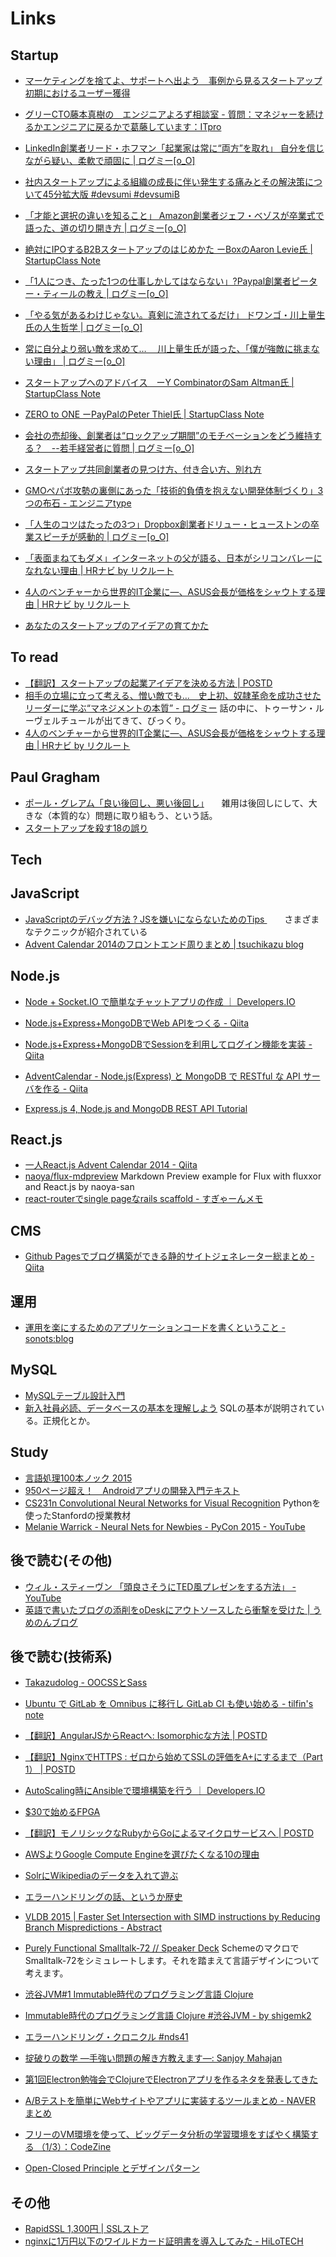 # Links

## Startup

* [マーケティングを捨てよ、サポートへ出よう　事例から見るスタートアップ初期におけるユーザー獲得](http://www.slideshare.net/takaumada/throw-away-your-marketing-rally-in-the-sales-and-customer-support)
* [グリーCTO藤本真樹の　エンジニアよろず相談室 - 質問：マネジャーを続けるかエンジニアに戻るかで葛藤しています：ITpro](http://itpro.nikkeibp.co.jp/atcl/column/14/090100052/022500013/)
* [LinkedIn創業者リード・ホフマン「起業家は常に“両方”を取れ」 自分を信じながら疑い、柔軟で頑固に | ログミー[o_O]](http://logmi.jp/36553)
* [社内スタートアップによる組織の成長に伴い発生する痛みとその解決策について45分拡大版 #devsumi #devsumiB](http://www.slideshare.net/i2key/45-developers-summit-2015-devsumi-devsumib)
* [「才能と選択の違いを知ること」 Amazon創業者ジェフ・ベゾスが卒業式で語った、道の切り開き方 | ログミー[o_O]](http://logmi.jp/6726)
* [絶対にIPOするB2Bスタートアップのはじめかた ーBoxのAaron Levie氏 | StartupClass Note](http://ycschool.jp/yc12/)
* [「1人につき、たった1つの仕事しかしてはならない」?Paypal創業者ピーター・ティールの教え | ログミー[o_O]](http://logmi.jp/39767)

* [「やる気があるわけじゃない。真剣に流されてるだけ」 ドワンゴ・川上量生氏の人生哲学 | ログミー[o_O]](http://logmi.jp/39053)
* [常に自分より弱い敵を求めて…　 川上量生氏が語った、「僕が強敵に挑まない理由」 | ログミー[o_O]](http://logmi.jp/39055)

* [スタートアップへのアドバイス　ーY CombinatorのSam Altman氏 | StartupClass Note](http://ycschool.jp/startupadvice/)

* [ZERO to ONE ーPayPalのPeter Thiel氏 | StartupClass Note](http://ycschool.jp/zerotoone/)

* [会社の売却後、創業者は“ロックアップ期間”のモチベーションをどう維持する？　--若手経営者に質問 | ログミー[o_O]](http://logmi.jp/40491)

* [スタートアップ共同創業者の見つけ方、付き合い方、別れ方](http://www.slideshare.net/takaumada/how-to-find-your-best-cofounder)

* [GMOペパボ攻勢の裏側にあった「技術的負債を抱えない開発体制づくり」3つの布石 - エンジニアtype](http://engineer.typemag.jp/article/pepabo-dev)
* [「人生のコツはたったの3つ」Dropbox創業者ドリュー・ヒューストンの卒業スピーチが感動的 | ログミー[o_O]](http://logmi.jp/8845)

* [「表面まねてもダメ」インターネットの父が語る、日本がシリコンバレーになれない理由 | HRナビ by リクルート](http://hrnabi.com/2015/03/27/6389/?utm_content=buffera96b0&utm_medium=social&utm_source=twitter.com&utm_campaign=buffer)
* [4人のベンチャーから世界的IT企業に―、ASUS会長が価格をシャウトする理由 | HRナビ by リクルート](http://hrnabi.com/2015/04/03/6509/)

* [あなたのスタートアップのアイデアの育てかた](http://www.slideshare.net/takaumada/how-to-get-your-own-startup-idea-46349038)

## To read

* [【翻訳】スタートアップの起業アイデアを決める方法 | POSTD](http://postd.cc/startup-ideas/)
* [相手の立場に立って考える、憎い敵でも…　史上初、奴隷革命を成功させたリーダーに学ぶ“マネジメントの本質” - ログミー](http://logmi.jp/47804) 話の中に、トゥーサン・ルーヴェルチュールが出てきて、びっくり。
* [4人のベンチャーから世界的IT企業に―、ASUS会長が価格をシャウトする理由 | HRナビ by リクルート](http://hrnabi.com/2015/04/03/6509/)

## Paul Gragham

* [ポール・グレアム「良い後回し、悪い後回し」](http://blog.livedoor.jp/lionfan/archives/52909819.html)　　雑用は後回しにして、大きな（本質的な）問題に取り組もう、という話。
* [スタートアップを殺す18の誤り](http://www.aoky.net/articles/paul_graham/startupmistakes.htm)

## Tech

## JavaScript

* [JavaScriptのデバッグ方法 ? JSを嫌いにならないためのTips ](http://postd.cc/how-to-not-hate-javascript-tips-from-the-frontline/) 　　さまざまなテクニックが紹介されている
* [Advent Calendar 2014のフロントエンド周りまとめ | tsuchikazu blog](http://tsuchikazu.net/advent-calendar-2014-frontend/)

## Node.js

* [Node + Socket.IO で簡単なチャットアプリの作成 ｜ Developers.IO](http://dev.classmethod.jp/server-side/language/node-socket-io/)
* [Node.js+Express+MongoDBでWeb APIをつくる - Qiita](http://qiita.com/itagakishintaro/items/a1519998a91061cbfb1e)
* [Node.js+Express+MongoDBでSessionを利用してログイン機能を実装 - Qiita](http://qiita.com/n0bisuke/items/2514197d8791abbc7d87)
* [AdventCalendar - Node.js(Express) と MongoDB で RESTful な API サーバを作る - Qiita](http://qiita.com/hkusu/items/9bb59541c64696b15730)

* [Express.js 4, Node.js and MongoDB REST API Tutorial](http://webapplog.com/express-js-4-node-js-and-mongodb-rest-api-tutorial/)

## React.js

* [一人React.js Advent Calendar 2014 - Qiita](http://qiita.com/advent-calendar/2014/reactjs)
* [naoya/flux-mdpreview](https://github.com/naoya/flux-mdpreview) Markdown Preview example for Flux with fluxxor and React.js by naoya-san
* [react-routerでsingle pageなrails scaffold - すぎゃーんメモ](http://d.hatena.ne.jp/sugyan/20150407/1428412140)

## CMS

* [Github Pagesでブログ構築ができる静的サイトジェネレーター総まとめ - Qiita](http://qiita.com/okmttdhr/items/82ecb0332835472e905f)

## 運用

* [運用を楽にするためのアプリケーションコードを書くということ - sonots:blog](http://blog.livedoor.jp/sonots/archives/44075238.html)
 
## MySQL

* [MySQLテーブル設計入門](http://www.slideshare.net/yoku0825/mysql-47591576)
* [新入社員必読、データベースの基本を理解しよう](http://itpro.nikkeibp.co.jp/article/COLUMN/20130416/471167/?ST=develop)  SQLの基本が説明されている。正規化とか。

## Study

* [言語処理100本ノック 2015](http://www.cl.ecei.tohoku.ac.jp/nlp100/)
* [950ページ超え！　Androidアプリの開発入門テキスト](http://masatolan.com/internet/android-app-book/)
* [CS231n Convolutional Neural Networks for Visual Recognition](http://cs231n.github.io/)  Pythonを使ったStanfordの授業教材
* [Melanie Warrick - Neural Nets for Newbies - PyCon 2015 - YouTube](https://www.youtube.com/watch?v=g-BJSl4zV_g)


## 後で読む(その他)

* [ウィル・スティーヴン 「頭良さそうにTED風プレゼンをする方法」 - YouTube](https://www.youtube.com/watch?v=ToJD5r2SmwI)
* [英語で書いたブログの添削をoDeskにアウトソースしたら衝撃を受けた | うめのんブログ](http://umenon.com/2015/03/23/odesk_blog/)

## 後で読む(技術系)

* [Takazudolog - OOCSSとSass](http://takazudo.github.io/blog/entry/2012-12-10-oocsssass.html)
* [Ubuntu で GitLab を Omnibus に移行し GitLab CI も使い始める - tilfin's note](http://tilfin.hatenablog.com/entry/2015/02/08/180944)
* [【翻訳】AngularJSからReactへ: Isomorphicな方法 | POSTD](http://postd.cc/from-angularjs-to-react-the-isomorphic-way/)
* [【翻訳】NginxでHTTPS : ゼロから始めてSSLの評価をA+にするまで（Part 1） | POSTD](http://postd.cc/https-on-nginx-from-zero-to-a-plus-part-1/)
* [AutoScaling時にAnsibleで環境構築を行う ｜ Developers.IO](http://dev.classmethod.jp/cloud/aws/using-ansible-at-autoscaling-launching/)
* [$30で始めるFPGA](http://www.slideshare.net/yukitakatakemura/30fpga)
* [【翻訳】モノリシックなRubyからGoによるマイクロサービスへ | POSTD](http://postd.cc/from-a-ruby-monolith-to-microservices-in-go/)
* [AWSよりGoogle Compute Engineを選びたくなる10の理由](http://yoshidumi.blogspot.jp/2014/01/awsgoogle-compute-engine10.html)
* [SolrにWikipediaのデータを入れて遊ぶ](http://www.mwsoft.jp/programming/munou/wikipedia_solr.html)
* [エラーハンドリングの話、というか歴史](http://nekogata.hatenablog.com/entry/2015/04/11/135231)
* [VLDB 2015 | Faster Set Intersection with SIMD instructions by Reducing Branch Mispredictions - Abstract](http://inouehrs.hatenablog.com/entry/2015/04/06/001552)

* [Purely Functional Smalltalk-72 // Speaker Deck](https://speakerdeck.com/ympbyc/purely-functional-smalltalk-72) SchemeのマクロでSmalltalk-72をシミュレートします。それを踏まえて言語デザインについて考えます。
* [渋谷JVM#1 Immutable時代のプログラミング言語 Clojure](http://www.slideshare.net/kawasima/shibuya-jvm-1clojure)
* [Immutable時代のプログラミング言語 Clojure #渋谷JVM - by shigemk2](http://shigemk2.hatenablog.com/entry/shibuyajvm.clojure)
* [エラーハンドリング・クロニクル #nds41 ](http://nekogata.hatenablog.com/entry/2015/04/11/135231)

* [掟破りの数学 ―手強い問題の解き方教えます―: Sanjoy Mahajan ](http://www.amazon.co.jp/dp/4320111095/)
* [第1回Electron勉強会でClojureでElectronアプリを作るネタを発表してきた](http://blog.greative.jp/archives/1238)
* [A/Bテストを簡単にWebサイトやアプリに実装するツールまとめ - NAVER まとめ](http://matome.naver.jp/odai/2135722241578457401)
* [フリーのVM環境を使って、ビッグデータ分析の学習環境をすばやく構築する （1/3）：CodeZine](http://codezine.jp/article/detail/8560)
* [Open-Closed Principle とデザインパターン](http://www.objectclub.jp/community/memorial/homepage3.nifty.com/masarl/article/dp-ocp-2.html)

## その他

* [RapidSSL 1,300円 | SSLストア](http://www.ssl-store.jp/rapidssl/)
* [nginxに1万円以下のワイルドカード証明書を導入してみた - HiLoTECH](http://www.hilotech.jp/blog/it/164)


